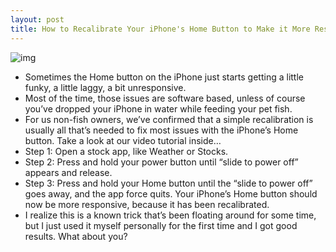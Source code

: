 ```yaml
---
layout: post
title: How to Recalibrate Your iPhone's Home Button to Make it More Responsive
---
```

![img](http://media.idownloadblog.com/wp-content/uploads/2011/12/Recalibrate-Home-Button.jpg)
* Sometimes the Home button on the iPhone just starts getting a little funky, a little laggy, a bit unresponsive.
* Most of the time, those issues are software based, unless of course you’ve dropped your iPhone in water while feeding your pet fish.
* For us non-fish owners, we’ve confirmed that a simple recalibration is usually all that’s needed to fix most issues with the iPhone’s Home button. Take a look at our video tutorial inside…
* Step 1: Open a stock app, like Weather or Stocks.
* Step 2: Press and hold your power button until “slide to power off” appears and release.
* Step 3: Press and hold your Home button until the “slide to power off” goes away, and the app force quits. Your iPhone’s Home button should now be more responsive, because it has been recalibrated.
* I realize this is a known trick that’s been floating around for some time, but I just used it myself personally for the first time and I got good results. What about you?

